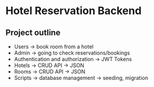 # Hotel Reservation Backend

## Project outline

- Users -> book room from a hotel
- Admin -> going to check reservations/bookings
- Authentication and authorization -> JWT Tokens
- Hotels -> CRUD API -> JSON
- Rooms -> CRUD API -> JSON
- Scripts -> database management -> seeding, migration

